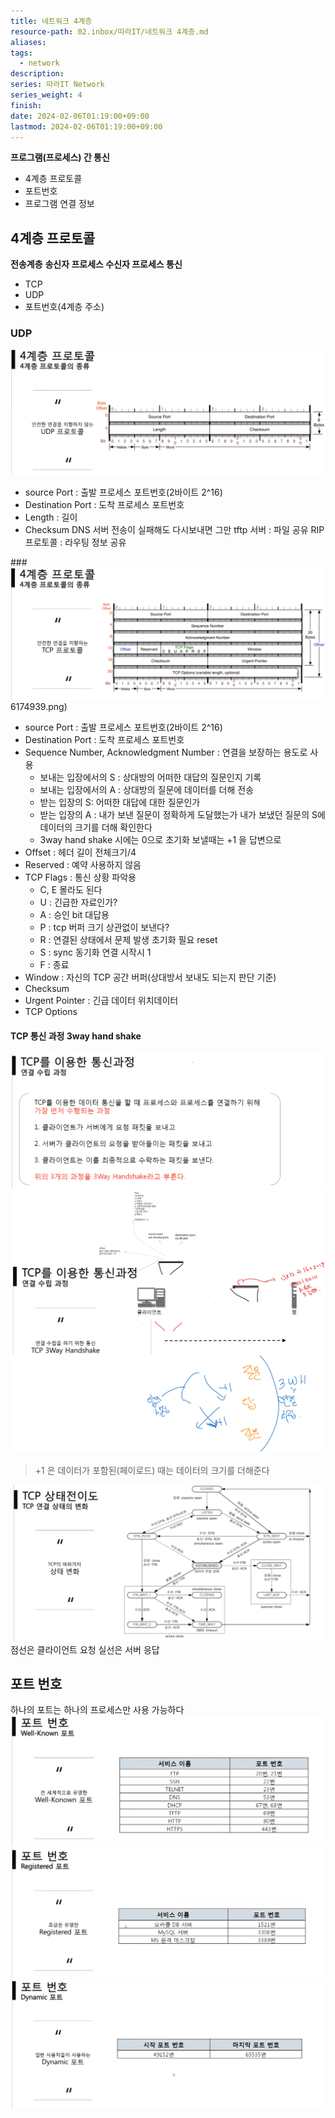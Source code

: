 ```yaml
---
title: 네트워크 4계층
resource-path: 02.inbox/따라IT/네트워크 4계층.md
aliases:
tags:
  - network
description:
series: 따라IT Network
series_weight: 4
finish:
date: 2024-02-06T01:19:00+09:00
lastmod: 2024-02-06T01:19:00+09:00
---
```

**프로그램(프로세스) 간 통신**
- 4계층 프로토콜
- 포트번호
- 프로그램 연결 정보

## 4계층 프로토콜
**전송계층**
**송신자 프로세스 수신자 프로세스 통신**

- TCP
- UDP
- 포트번호(4계층 주소)



### UDP
![Pasted image 20240206174953](../../08.media/20240206174953.png)
- source Port : 출발 프로세스 포트번호(2바이트 2^16)
- Destination Port : 도착 프로세스 포트번호 
- Length : 길이
- Checksum
DNS 서버 전송이 실패해도 다시보내면 그만
tftp 서버 : 파일 공유
RIP 프로토콜 : 라우팅 정보 공유


###![Pasted image 20240206174939](../../08.media/20240206174939.png)6174939.png)
- source Port : 출발 프로세스 포트번호(2바이트 2^16)
- Destination Port : 도착 프로세스 포트번호 
- Sequence Number, Acknowledgment Number : 연결을 보장하는 용도로 사용
	- 보내는 입장에서의 S : 상대방의 어떠한 대답의 질문인지 기록
	- 보내는 입장에서의 A :  상대방의 질문에 데이터를 더해 전송
	- 받는 입장의 S: 어떠한 대답에 대한 질문인가
	- 받는 입장의 A : 내가 보낸 질문이 정확하게 도달했는가 내가 보냈던 질문의 S에 데이터의 크기를 더해 확인한다
	- 3way hand shake 시에는 0으로 초기화 보낼때는 +1 을 답변으로
- Offset : 헤더 길이 전체크기/4
- Reserved : 예약 사용하지 않음
- TCP Flags : 통신 상황 파악용
	- C, E 몰라도 된다
	- U : 긴급한 자료인가? 
	- A : 승인 bit 대답용
	- P : tcp 버퍼 크기 상관없이 보낸다?
	- R : 연결된 상태에서 문제 발생 초기화 필요 reset
	- S : sync 동기화 연결 시작시 1
	- F : 종료
- Window : 자신의 TCP 공간 버퍼(상대방서 보내도 되는지 판단 기준)
- Checksum
- Urgent Pointer : 긴급 데이터 위치데이터
- TCP Options
#### TCP 통신 과정 3way hand shake
![Pasted image 20240206224025](../../08.media/20240206224025.png)
![Drawing 2024-02-06 22.41.42.excalidraw](../../08.media/20240206224142.svg)



> +1 은 데이터가 포함된(페이로드) 때는 데이터의 크기를 더해준다

![Pasted image 20240206232535](../../08.media/20240206232535.png)
점선은 클라이언트 요청
실선은 서버 응답
## 포트 번호
하나의 포트는 하나의 프로세스만 사용 가능하다
![Pasted image 20240206220643](../../08.media/20240206220643.png)
![Pasted image 20240206220658](../../08.media/20240206220658.png)
![Pasted image 20240206220725](../../08.media/20240206220725.png)
